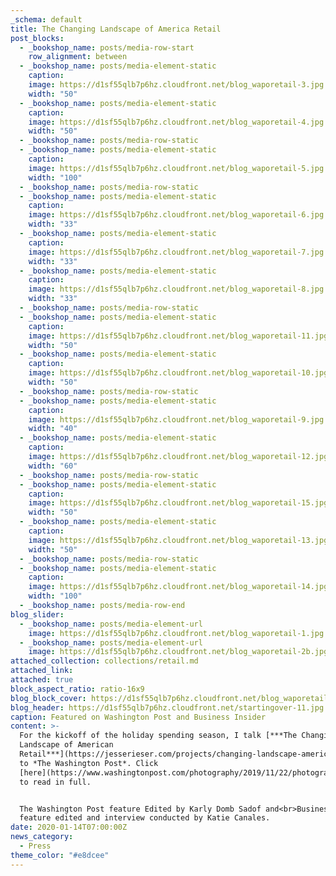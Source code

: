 ```yaml
---
_schema: default
title: The Changing Landscape of America Retail
post_blocks:
  - _bookshop_name: posts/media-row-start
    row_alignment: between
  - _bookshop_name: posts/media-element-static
    caption:
    image: https://d1sf55qlb7p6hz.cloudfront.net/blog_waporetail-3.jpg
    width: "50"
  - _bookshop_name: posts/media-element-static
    caption:
    image: https://d1sf55qlb7p6hz.cloudfront.net/blog_waporetail-4.jpg
    width: "50"
  - _bookshop_name: posts/media-row-static
  - _bookshop_name: posts/media-element-static
    caption:
    image: https://d1sf55qlb7p6hz.cloudfront.net/blog_waporetail-5.jpg
    width: "100"
  - _bookshop_name: posts/media-row-static
  - _bookshop_name: posts/media-element-static
    caption:
    image: https://d1sf55qlb7p6hz.cloudfront.net/blog_waporetail-6.jpg
    width: "33"
  - _bookshop_name: posts/media-element-static
    caption:
    image: https://d1sf55qlb7p6hz.cloudfront.net/blog_waporetail-7.jpg
    width: "33"
  - _bookshop_name: posts/media-element-static
    caption:
    image: https://d1sf55qlb7p6hz.cloudfront.net/blog_waporetail-8.jpg
    width: "33"
  - _bookshop_name: posts/media-row-static
  - _bookshop_name: posts/media-element-static
    caption:
    image: https://d1sf55qlb7p6hz.cloudfront.net/blog_waporetail-11.jpg
    width: "50"
  - _bookshop_name: posts/media-element-static
    caption:
    image: https://d1sf55qlb7p6hz.cloudfront.net/blog_waporetail-10.jpg
    width: "50"
  - _bookshop_name: posts/media-row-static
  - _bookshop_name: posts/media-element-static
    caption:
    image: https://d1sf55qlb7p6hz.cloudfront.net/blog_waporetail-9.jpg
    width: "40"
  - _bookshop_name: posts/media-element-static
    caption:
    image: https://d1sf55qlb7p6hz.cloudfront.net/blog_waporetail-12.jpg
    width: "60"
  - _bookshop_name: posts/media-row-static
  - _bookshop_name: posts/media-element-static
    caption:
    image: https://d1sf55qlb7p6hz.cloudfront.net/blog_waporetail-15.jpg
    width: "50"
  - _bookshop_name: posts/media-element-static
    caption:
    image: https://d1sf55qlb7p6hz.cloudfront.net/blog_waporetail-13.jpg
    width: "50"
  - _bookshop_name: posts/media-row-static
  - _bookshop_name: posts/media-element-static
    caption:
    image: https://d1sf55qlb7p6hz.cloudfront.net/blog_waporetail-14.jpg
    width: "100"
  - _bookshop_name: posts/media-row-end
blog_slider:
  - _bookshop_name: posts/media-element-url
    image: https://d1sf55qlb7p6hz.cloudfront.net/blog_waporetail-1.jpg
  - _bookshop_name: posts/media-element-url
    image: https://d1sf55qlb7p6hz.cloudfront.net/blog_waporetail-2b.jpg
attached_collection: collections/retail.md
attached_link:
attached: true
block_aspect_ratio: ratio-16x9
blog_block_cover: https://d1sf55qlb7p6hz.cloudfront.net/blog_waporetail-1b-cover.jpg
blog_header: https://d1sf55qlb7p6hz.cloudfront.net/startingover-11.jpg
caption: Featured on Washington Post and Business Insider
content: >-
  For the kickoff of the holiday spending season, I talk [***The Changing
  Landscape of American
  Retail***](https://jesserieser.com/projects/changing-landscape-american-retail)
  to *The Washington Post*. Click
  [here](https://www.washingtonpost.com/photography/2019/11/22/photographing-retail-apocalypse/)
  to read in full.


  The Washington Post feature Edited by Karly Domb Sadof and<br>Business Insider
  feature edited and interview conducted by Katie Canales.
date: 2020-01-14T07:00:00Z
news_category:
  - Press
theme_color: "#e8dcee"
---
```

